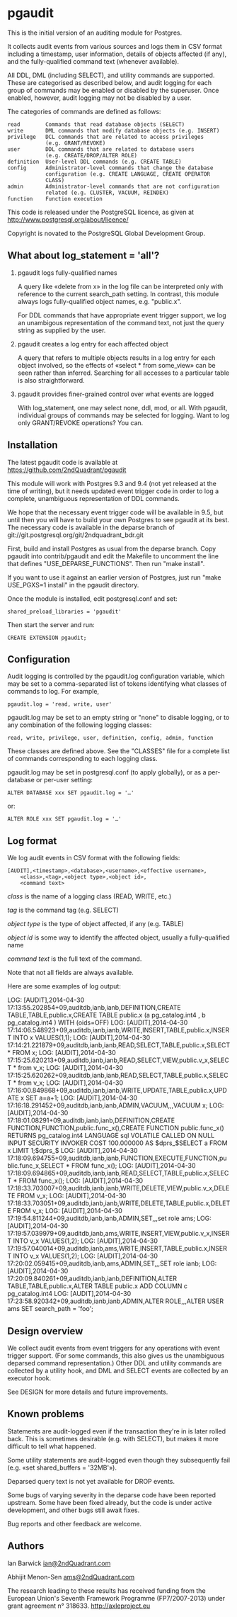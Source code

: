pgaudit
=======

This is the initial version of an auditing module for Postgres.

It collects audit events from various sources and logs them in CSV
format including a timestamp, user information, details of objects
affected (if any), and the fully-qualified command text (whenever
available).

All DDL, DML (including SELECT), and utility commands are supported.
These are categorised as described below, and audit logging for each
group of commands may be enabled or disabled by the superuser. Once
enabled, however, audit logging may not be disabled by a user.

The categories of commands are defined as follows:

	read		Commands that read database objects (SELECT)
	write		DML commands that modify database objects (e.g. INSERT)
	privilege	DCL commands that are related to access privileges
				(e.g. GRANT/REVOKE)
	user		DDL commands that are related to database users
				(e.g. CREATE/DROP/ALTER ROLE)
	definition	User-level DDL commands (e.g. CREATE TABLE)
	config		Administrator-level commands that change the database
				configuration (e.g. CREATE LANGUAGE, CREATE OPERATOR
				CLASS)
	admin		Administrator-level commands that are not configuration
				related (e.g. CLUSTER, VACUUM, REINDEX)
	function	Function execution

This code is released under the PostgreSQL licence, as given at
http://www.postgresql.org/about/licence/

Copyright is novated to the PostgreSQL Global Development Group.

What about log_statement = 'all'?
---------------------------------

1. pgaudit logs fully-qualified names

	A query like «delete from x» in the log file can be interpreted only
	with reference to the current search_path setting. In contrast, this
	module always logs fully-qualified object names, e.g. "public.x".

	For DDL commands that have appropriate event trigger support, we log
	an unambigous representation of the command text, not just the query
	string as supplied by the user.

2. pgaudit creates a log entry for each affected object

	A query that refers to multiple objects results in a log entry for
	each object involved, so the effects of «select * from some_view»
	can be seen rather than inferred. Searching for all accesses to a
	particular table is also straightforward.

3. pgaudit provides finer-grained control over what events are logged

	With log_statement, one may select none, ddl, mod, or all. With
	pgaudit, individual groups of commands may be selected for logging.
	Want to log only GRANT/REVOKE operations? You can.

Installation
------------

The latest pgaudit code is available at
https://github.com/2ndQuadrant/pgaudit

This module will work with Postgres 9.3 and 9.4 (not yet released at the
time of writing), but it needs updated event trigger code in order to
log a complete, unambiguous representation of DDL commands.

We hope that the necessary event trigger code will be available in 9.5,
but until then you will have to build your own Postgres to see pgaudit
at its best. The necessary code is available in the deparse branch of
git://git.postgresql.org/git/2ndquadrant_bdr.git

First, build and install Postgres as usual from the deparse branch. Copy
pgaudit into contrib/pgaudit and edit the Makefile to uncomment the line
that defines "USE_DEPARSE_FUNCTIONS". Then run "make install".

If you want to use it against an earlier version of Postgres, just run
"make USE_PGXS=1 install" in the pgaudit directory.

Once the module is installed, edit postgresql.conf and set:

	shared_preload_libraries = 'pgaudit'

Then start the server and run:

	CREATE EXTENSION pgaudit;

Configuration
-------------

Audit logging is controlled by the pgaudit.log configuration variable,
which may be set to a comma-separated list of tokens identifying what
classes of commands to log. For example,

	pgaudit.log = 'read, write, user'

pgaudit.log may be set to an empty string or "none" to disable logging,
or to any combination of the following logging classes:

	read, write, privilege, user, definition, config, admin, function

These classes are defined above. See the "CLASSES" file for a complete
list of commands corresponding to each logging class.

pgaudit.log may be set in postgresql.conf (to apply globally), or as a
per-database or per-user setting:

	ALTER DATABASE xxx SET pgaudit.log = '…'

or:

	ALTER ROLE xxx SET pgaudit.log = '…'

Log format
----------

We log audit events in CSV format with the following fields:

	[AUDIT],<timestamp>,<database>,<username>,<effective username>,
		<class>,<tag>,<object type>,<object id>,
		<command text>

*class* is the name of a logging class (READ, WRITE, etc.)

*tag* is the command tag (e.g. SELECT)

*object type* is the type of object affected, if any (e.g. TABLE)

*object id* is some way to identify the affected object, usually a
fully-qualified name

*command text* is the full text of the command.

Note that not all fields are always available.

Here are some examples of log output:

LOG:  [AUDIT],2014-04-30 17:13:55.202854+09,auditdb,ianb,ianb,DEFINITION,CREATE TABLE,TABLE,public.x,CREATE  TABLE  public.x (a pg_catalog.int4   , b pg_catalog.int4   )   WITH (oids=OFF)
LOG:  [AUDIT],2014-04-30 17:14:06.548923+09,auditdb,ianb,ianb,WRITE,INSERT,TABLE,public.x,INSERT INTO x VALUES(1,1);
LOG:  [AUDIT],2014-04-30 17:14:21.221879+09,auditdb,ianb,ianb,READ,SELECT,TABLE,public.x,SELECT * FROM x;
LOG:  [AUDIT],2014-04-30 17:15:25.620213+09,auditdb,ianb,ianb,READ,SELECT,VIEW,public.v_x,SELECT * from v_x;
LOG:  [AUDIT],2014-04-30 17:15:25.620262+09,auditdb,ianb,ianb,READ,SELECT,TABLE,public.x,SELECT * from v_x;
LOG:  [AUDIT],2014-04-30 17:16:00.849868+09,auditdb,ianb,ianb,WRITE,UPDATE,TABLE,public.x,UPDATE x SET a=a+1;
LOG:  [AUDIT],2014-04-30 17:16:18.291452+09,auditdb,ianb,ianb,ADMIN,VACUUM,,,VACUUM x;
LOG:  [AUDIT],2014-04-30 17:18:01.08291+09,auditdb,ianb,ianb,DEFINITION,CREATE FUNCTION,FUNCTION,public.func_x(),CREATE  FUNCTION public.func_x() RETURNS  pg_catalog.int4 LANGUAGE sql  VOLATILE  CALLED ON NULL INPUT SECURITY INVOKER COST 100.000000   AS $dprs_$SELECT a FROM x LIMIT 1;$dprs_$
LOG:  [AUDIT],2014-04-30 17:18:09.694755+09,auditdb,ianb,ianb,FUNCTION,EXECUTE,FUNCTION,public.func_x,SELECT * FROM func_x();
LOG:  [AUDIT],2014-04-30 17:18:09.694865+09,auditdb,ianb,ianb,READ,SELECT,TABLE,public.x,SELECT * FROM func_x();
LOG:  [AUDIT],2014-04-30 17:18:33.703007+09,auditdb,ianb,ianb,WRITE,DELETE,VIEW,public.v_x,DELETE FROM v_x;
LOG:  [AUDIT],2014-04-30 17:18:33.703051+09,auditdb,ianb,ianb,WRITE,DELETE,TABLE,public.x,DELETE FROM v_x;
LOG:  [AUDIT],2014-04-30 17:19:54.811244+09,auditdb,ianb,ianb,ADMIN,SET,,,set role ams;
LOG:  [AUDIT],2014-04-30 17:19:57.039979+09,auditdb,ianb,ams,WRITE,INSERT,VIEW,public.v_x,INSERT INTO v_x VALUES(1,2);
LOG:  [AUDIT],2014-04-30 17:19:57.040014+09,auditdb,ianb,ams,WRITE,INSERT,TABLE,public.x,INSERT INTO v_x VALUES(1,2);
LOG:  [AUDIT],2014-04-30 17:20:02.059415+09,auditdb,ianb,ams,ADMIN,SET,,,SET role ianb;
LOG:  [AUDIT],2014-04-30 17:20:09.840261+09,auditdb,ianb,ianb,DEFINITION,ALTER TABLE,TABLE,public.x,ALTER TABLE public.x ADD COLUMN c pg_catalog.int4
LOG:  [AUDIT],2014-04-30 17:23:58.920342+09,auditdb,ianb,ianb,ADMIN,ALTER ROLE,,,ALTER USER ams SET search_path = 'foo';


Design overview
---------------

We collect audit events from event triggers for any operations with
event trigger support. (For some commands, this also gives us the
unambiguous deparsed command representation.) Other DDL and utility
commands are collected by a utility hook, and DML and SELECT events
are collected by an executor hook.

See DESIGN for more details and future improvements.

Known problems
--------------

Statements are audit-logged even if the transaction they're in is later
rolled back. This is sometimes desirable (e.g. with SELECT), but makes
it more difficult to tell what happened.

Some utility statements are audit-logged even though they subsequently
fail (e.g. «set shared_buffers = '32MB'»).

Deparsed query text is not yet available for DROP events.

Some bugs of varying severity in the deparse code have been reported
upstream. Some have been fixed already, but the code is under active
development, and other bugs still await fixes.

Bug reports and other feedback are welcome.

Authors
-------

Ian Barwick <ian@2ndQuadrant.com>

Abhijit Menon-Sen <ams@2ndQuadrant.com>

The research leading to these results has received funding from the
European Union's Seventh Framework Programme (FP7/2007-2013) under
grant agreement n° 318633. http://axleproject.eu
